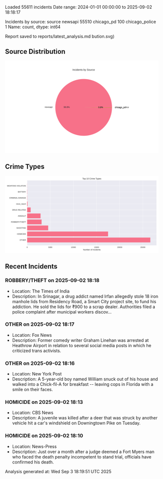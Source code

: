 
Loaded 55611 incidents
Date range: 2024-01-01 00:00:00 to 2025-09-02 18:18:17

Incidents by source:
source
newsapi           55510
chicago_pd          100
chicago_police        1
Name: count, dtype: int64

Report saved to reports/latest_analysis.md
bution.svg)

## Source Distribution
![Source Distribution](images/source_distribution.svg)

## Crime Types
![Crime Types](images/crime_types.svg)

## Recent Incidents

### ROBBERY/THEFT on 2025-09-02 18:18
- Location: The Times of India
- Description: In Srinagar, a drug addict named Irfan allegedly stole 18 iron manhole lids from Residency Road, a Smart City project site, to fund his addiction. He sold the lids for ₹900 to a scrap dealer. Authorities filed a police complaint after municipal workers discov…


### OTHER on 2025-09-02 18:17
- Location: Fox News
- Description: Former comedy writer Graham Linehan was arrested at Heathrow Airport in relation to several social media posts in which he criticized trans activists.


### OTHER on 2025-09-02 18:16
- Location: New York Post
- Description: A 5-year-old boy named William snuck out of his house and walked into a Chick-fil-A for breakfast -- leaving cops in Florida with a smile on their faces.


### HOMICIDE on 2025-09-02 18:13
- Location: CBS News
- Description: A juvenile was killed after a deer that was struck by another vehicle hit a car's windshield on Downingtown Pike on Tuesday.


### HOMICIDE on 2025-09-02 18:10
- Location: News-Press
- Description: Just over a month after a judge deemed a Fort Myers man who faced the death penalty incompetent to stand trial, officials have confirmed his death.

Analysis generated at: Wed Sep  3 18:19:51 UTC 2025
